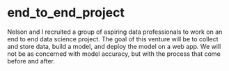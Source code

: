 # end_to_end_project
Nelson and I recruited a group of aspiring data professionals to work on an end to end data science project. The goal of this venture will be to collect and store data, build a model, and deploy the model on a web app. We will not be as concerned with model accuracy, but with the process that come before and after.
